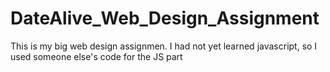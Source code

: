 # DateAlive_Web_Design_Assignment
This is my big web design assignmen.
I had not yet learned javascript, so I used someone else's code for the JS part
